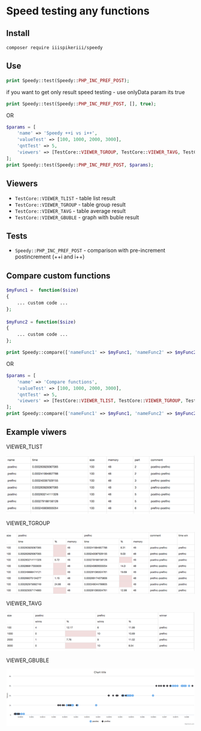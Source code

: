 # Speed testing any functions

## Install

```
composer require iiispikeriii/speedy
```

## Use

```php
print Speedy::test(Speedy::PHP_INC_PREF_POST);
```

if you want to get only result speed testing - use onlyData param its true

```php
print Speedy::test(Speedy::PHP_INC_PREF_POST, [], true);
```

OR

```php
$params = [ 
    'name' => 'Speedy ++i vs i++',  
    'valueTest' => [100, 1000, 2000, 3000], 
    'qntTest' => 5, 
    'viewers' => [TestCore::VIEWER_TGROUP, TestCore::VIEWER_TAVG, TestCore::VIEWER_GBUBLE], 
];  
print Speedy::test(Speedy::PHP_INC_PREF_POST, $params);
```

## Viewers

* `TestCore::VIEWER_TLIST` - table list result
* `TestCore::VIEWER_TGROUP` - table group result
* `TestCore::VIEWER_TAVG` - table average result
* `TestCore::VIEWER_GBUBLE` - graph with buble result

## Tests

* `Speedy::PHP_INC_PREF_POST` - comparison with pre-increment postincrement (++i and i++)

## Compare custom functions

```php
$myFunc1 =  function($size) 
{
    ... custom code ... 
};  
    
$myFunc2 = function($size)  
{
    ... custom code ... 
};  
```
    
```php
print Speedy::compare(['nameFunc1' => $myFunc1, 'nameFunc2' => $myFunc2]);  
```

OR

```php
$params = [ 
    'name' => 'Compare functions',   
    'valueTest' => [100, 1000, 2000, 3000], 
    'qntTest' => 5, 
    'viewers' => [TestCore::VIEWER_TLIST, TestCore::VIEWER_TGROUP, TestCore::VIEWER_TAVG, TestCore::VIEWER_GBUBLE], 
];  
print Speedy::compare(['nameFunc1' => $myFunc1, 'nameFunc2' => $myFunc2], $params);
```
## Example viwers

VIEWER_TLIST

!["table data list viewer"](https://github.com/IIISpikerIII/speedy/blob/master/docs/VIEWER_TLIST.png?raw=true)

VIEWER_TGROUP

!["table data group viewer"](https://github.com/IIISpikerIII/speedy/blob/master/docs/VIEWER_TGROUP.png?raw=true)

VIEWER_TAVG

!["table data group viewer"](https://github.com/IIISpikerIII/speedy/blob/master/docs/VIEWER_TAVG.png?raw=true)

VIEWER_GBUBLE

!["graph data buble viewer"](https://github.com/IIISpikerIII/speedy/blob/master/docs/chartTest.png?raw=true)

